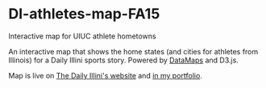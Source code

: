 # DI-athletes-map-FA15
Interactive map for UIUC athlete hometowns

An interactive map that shows the home states (and cities for athletes from Illinois) for a Daily Illini sports story. 
Powered by <a href="https://datamaps.github.io/">DataMaps</a> and D3.js. 

Map is live on <a href="http://www.dailyillini.com/article/2015/10/illinois-footballs-bye-week-a-perfect-time-for-recruiting-or-better-seos?_h=f3894677-e920-470a-9dd1-819c4f4c55d3">The Daily Illini's website</a> and <a href="http://tadavis2.h.media.illinois.edu/viz/athletes.html">in my portfolio</a>.
